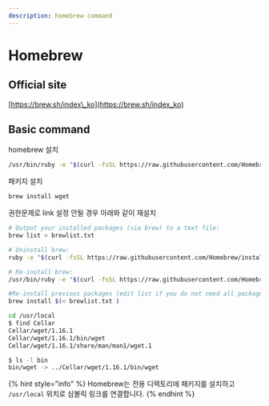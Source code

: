 ```yaml
---
description: homebrew command
---
```


# Homebrew

## Official site

[https://brew.sh/index\_ko](https://brew.sh/index_ko)

## Basic command

homebrew 설치

```bash
/usr/bin/ruby -e "$(curl -fsSL https://raw.githubusercontent.com/Homebrew/install/master/install)"
```

패키지 설치

```bash
brew install wget
```

권한문제로 link 설정 안될 경우 아래와 같이 재설치

```bash
# Output your installed packages (via brew) to a text file:
brew list > brewlist.txt

# Uninstall brew:
ruby -e "$(curl -fsSL https://raw.githubusercontent.com/Homebrew/install/master/uninstall)"

# Re-install brew:
/usr/bin/ruby -e "$(curl -fsSL https://raw.githubusercontent.com/Homebrew/install/master/install)"

#Re-install previous packages (edit list if you do not need all packages):
brew install $(< brewlist.txt )
```

```bash
cd /usr/local
$ find Cellar
Cellar/wget/1.16.1
Cellar/wget/1.16.1/bin/wget
Cellar/wget/1.16.1/share/man/man1/wget.1

$ ls -l bin
bin/wget -> ../Cellar/wget/1.16.1/bin/wget
```

{% hint style="info" %}
Homebrew는 전용 디렉토리에 패키지를 설치하고 `/usr/local` 위치로 심볼릭 링크를 연결합니다.
{% endhint %}

